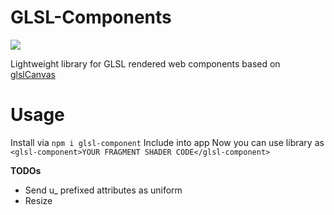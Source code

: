 # GLSL-Components

![](http://pixelscommander.com/polygon/glsl-components/preloader.gif)

Lightweight library for GLSL rendered web components based on [glslCanvas](https://github.com/patriciogonzalezvivo/glslCanvas.git)

Usage
=====
Install via `npm i glsl-component`
Include into app
Now you can use library as `<glsl-component>YOUR FRAGMENT SHADER CODE</glsl-component>`

**TODOs**

* Send u_ prefixed attributes as uniform
* Resize
